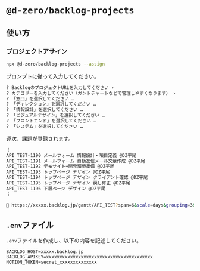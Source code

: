 # `@d-zero/backlog-projects`

## 使い方

### プロジェクトアサイン

```sh
npx @d-zero/backlog-projects --assign
```

プロンプトに従って入力してください。

```sh
? BacklogのプロジェクトURLを入力してください ›
? カテゴリーを入力してください（ガントチャートなどで管理しやすくなります） ›
? 「窓口」を選択してください …
? 「ディレクション」を選択してください …
? 「情報設計」を選択してください …
? 「ビジュアルデザイン」を選択してください …
? 「フロントエンド」を選択してください …
? 「システム」を選択してください …
```

逐次、課題が登録されます。

```sh
︙
API_TEST-1190 メールフォーム 情報設計・項目定義 @DZ平尾
API_TEST-1191 メールフォーム 自動返信メール文章作成 @DZ平尾
API_TEST-1192 デモサイト+開発環境準備 @DZ平尾
API_TEST-1193 トップページ デザイン @DZ平尾
API_TEST-1194 トップページ デザイン クライアント確認 @DZ平尾
API_TEST-1195 トップページ デザイン 戻し修正 @DZ平尾
API_TEST-1196 下層ページ デザイン @DZ平尾
︙

🔗 https://xxxxx.backlog.jp/gantt/API_TEST?span=6&scale=days&grouping=3&startDate=2024/01/01
```

## `.env`ファイル

`.env`ファイルを作成し、以下の内容を記述してください。

```
BACKLOG_HOST=xxxxx.backlog.jp
BACKLOG_APIKEY=xxxxxxxxxxxxxxxxxxxxxxxxxxxxxxxxxxxxxxxx
NOTION_TOKEN=secret_xxxxxxxxxxxxxx
```
